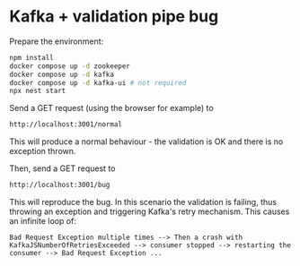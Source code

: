 # Kafka + validation pipe bug

Prepare the environment:

```bash
npm install
docker compose up -d zookeeper
docker compose up -d kafka
docker compose up -d kafka-ui # not required
npx nest start
```

Send a GET request (using the browser for example) to

```bash
http://localhost:3001/normal
```

This will produce a normal behaviour - the validation is OK and there is no exception thrown.

Then, send a GET request to

```bash
http://localhost:3001/bug
```

This will reproduce the bug. In this scenario the validation is failing, thus throwing an exception and triggering Kafka's retry mechanism. This causes an infinite loop of:

```
Bad Request Exception multiple times --> Then a crash with KafkaJSNumberOfRetriesExceeded --> consumer stopped --> restarting the consumer --> Bad Request Exception ...
```
